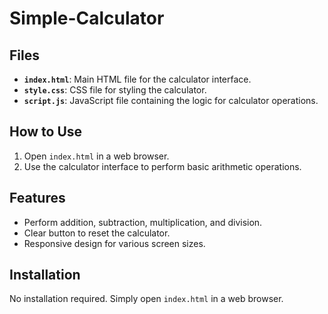 # Simple-Calculator
## Files

- **`index.html`**: Main HTML file for the calculator interface.
- **`style.css`**: CSS file for styling the calculator.
- **`script.js`**: JavaScript file containing the logic for calculator operations.

## How to Use

1. Open `index.html` in a web browser.
2. Use the calculator interface to perform basic arithmetic operations.

## Features

- Perform addition, subtraction, multiplication, and division.
- Clear button to reset the calculator.
- Responsive design for various screen sizes.

## Installation

No installation required. Simply open `index.html` in a web browser.

 
